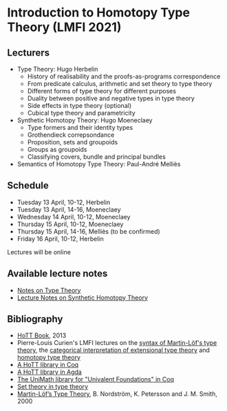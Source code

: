 # Introduction to Homotopy Type Theory (LMFI 2021)

<h2>Lecturers</h2>

- Type Theory: Hugo Herbelin
  - History of realisability and the proofs-as-programs correspondence
  - From predicate calculus, arithmetic and set theory to type theory
  - Different forms of type theory for different purposes
  - Duality between positive and negative types in type theory
  - Side effects in type theory (optional)
  - Cubical type theory and parametricity
- Synthetic Homotopy Theory: Hugo Moeneclaey
  - Type formers and their identity types
  - Grothendieck correpsondance
  - Proposition, sets and groupoids
  - Groups as groupoids
  - Classifying covers, bundle and principal bundles
- Semantics of Homotopy Type Theory: Paul-André Melliès

<h2>Schedule</h2>

- Tuesday 13 April, 10-12, Herbelin
- Tuesday 13 April, 14-16, Moeneclaey
- Wednesday 14 April, 10-12, Moeneclaey
- Thursday 15 April, 10-12, Moeneclaey
- Thursday 15 April, 14-16, Melliès (to be confirmed)
- Friday 16 April, 10-12, Herbelin

Lectures will be online

<h2>Available lecture notes</h2>

<ul>                                                                                                                                                                 <li> <a charset="UTF-8" href="https://github.com/herbelin/LMFI-HoTT/blob/master/Lecture notes/ITT.pdf">
Notes on Type Theory
</a></li>

<li> <a charset="UTF-8" href="https://github.com/herbelin/LMFI-HoTT/blob/master/Lecture notes/Lecture notes.pdf">
Lecture Notes on Synthetic Homotopy Theory
</a></li>
</ul>

<h2>Bibliography</h2>
<ul>

<li><a href="https://homotopytypetheory.org/book/">HoTT Book</a>, 2013</li>

<li>Pierre-Louis Curien's LMFI lectures on the <a href="https://curien.galene.org/notes/CoursA.pdf">syntax of Martin-Löf's type theory</a>, the <a href="https://curien.galene.org/notes/CoursB.pdf">categorical interpretation of extensional type theory</a> and <a href="https://curien.galene.org/notes/CoursC.pdf">homotopy type theory</a></li>
<li><a href="https://github.com/HoTT/HoTT">A HoTT library in Coq</a></li>

<li><a href="https://github.com/HoTT/HoTT-Agda">A HoTT library in Agda</a></li>

<li><a href="https://github.com/UniMath/UniMath">The UniMath library for "Univalent Foundations" in Coq</a></li>

<li><a href="https://github.com/barras/cic-model">Set theory in type theory</a></li>

<li><a href="http://www.cse.chalmers.se/~bengt/papers/hlcs.pdf">Martin-Löf’s Type Theory</a>,
B. Nordström, K. Petersson and J. M. Smith, 2000</li>

</ul>
